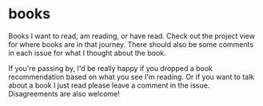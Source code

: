 # books
Books I want to read, am reading, or have read. Check out the project view for where books are in that journey. There should also be some comments in each issue for what I thought about the book. 

If you're passing by, I'd be really happy if you dropped a book recommendation based on what you see I'm reading. Or if you want to talk about a book I just read please leave a comment in the issue. Disagreements are also welcome!
